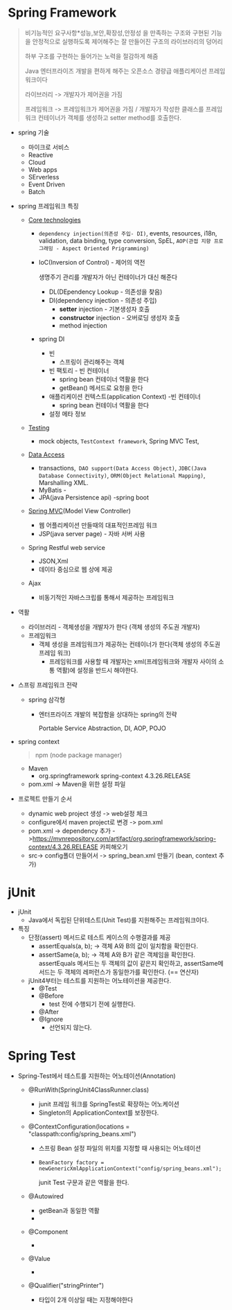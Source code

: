 # Spring Framework

> 비기능적인 요구사항*성능,보안,확장성,안정성 을 만족하는 구조와 구현된 기능을 안정적으로 실행하도록 제어해주는 잘 만들어진 구조의 라이브러리의 덩어리 
>
> 하부 구조를 구현하는 들어가는 노력을 절감하게 해줌 
>
> Java 엔터프라이즈 개발을 편하게 해주는 오픈소스 경량급 애플리케이션 프레임워크이다
>
> 라이브러리 -> 개발자가 제어권을 가짐
>
> 프레임워크 -> 프레임워크가 제어권을 가짐 / 개발자가 작성한 클래스를 프레임워크 컨테이너가 객체를 생성하고 setter method를 호출한다.

- spring 기술

  - 마이크로 서비스 
  - Reactive
  - Cloud
  - Web apps
  - SErverless
  - Event  Driven
  - Batch

- spring 프레임워크 특징 

  - [Core technologies](https://docs.spring.io/spring-framework/docs/current/spring-framework-reference/core.html)

    -  `dependency injection(의존성 주입- DI)`, events, resources, i18n, validation, data binding, type conversion, SpEL, `AOP(관접 지향 프로그래밍 - Aspect Oriented Prigramming) `

    - IoC(Inversion of Control) - 제어의 역전 

      생명주기 관리를 개발자가 아닌 컨테이너가 대신 해준다

      - DL(DEpendency Lookup - 의존성을 찾음)
      - DI(dependency injection - 의존성 주입)
        - **setter** injection - 기본생성자 호출
        - **constructor** injection  - 오버로딩 생성자 호출 
        - method injection

    - spring Dl

      - 빈
        - 스프링이 관리해주는 객체
      - 빈 팩토리 - 빈 컨테이너
        - spring bean 컨테이너 역활을 한다
        - getBean() 메서드로 요청을 한다
      - 애플리케이션 컨텍스트(application Context) -빈 컨테이너
        - spring bean 컨테이너 역활을 한다
      - 설정 메타 정보

  - [Testing](https://docs.spring.io/spring-framework/docs/current/spring-framework-reference/testing.html)

    - mock objects, `TestContext framework`, Spring MVC Test,

  - [Data Access](https://docs.spring.io/spring-framework/docs/current/spring-framework-reference/data-access.html)

    - transactions,` DAO support(Data Access Object)`, `JDBC(Java Database Connectivity)`, `ORM(Object Relational Mapping)`, Marshalling XML.
    - MyBatis - 
    - JPA(java Persistence api) -spring boot

  - [Spring MVC](https://docs.spring.io/spring/docs/current/spring-framework-reference/web.html)(Model View Controller)  

    - 웹 어플리케이션 만들때의 대표적인프레임 워크 
    - JSP(java server page) - 자바 서버 사용

  - Spring Restful web service

    - JSON,Xml
    - 데이타 중심으로 웹 상에 제공 

  - Ajax

    - 비동기적인 자바스크립를 통해서 제공하는 프레임워크 

- 역활

  - 라이브러리 - 객체생성을 개발자가 한다 (객체 생성의 주도권 개발자)
  - 프레임워크 
    - 객체 생성을 프레임워크가 제공하는 컨테이너가 한다(객체 생성의 주도권 프레임 워크)
       - 프레임워크를 사용할 때 개발자는 xml(프레임워크와 개발자 사이의 소통 역활)에 설정을 반드시 해야한다.

- 스프링 프레임워크 전략

  - spring 삼각형

    - 엔터프라이즈 개발의 복잡함을 상대하는 spring의 전략

       Portable Service Abstraction, DI, AOP, POJO

- spring context 

  > npm (node package manager)

  - Maven
    - <!-- https://mvnrepository.com/artifact/org.springframework/spring-context -->
      <dependency>
          <groupId>org.springframework</groupId>
          <artifactId>spring-context</artifactId>
          <version>4.3.26.RELEASE</version>
      </dependency>
  - pom.xml -> Maven을 위한 설정 파일

- 프로젝트 만들기 순서

  - dynamic web project 생성 -> web설정 체크 
  - configure에서 maven project로 변경 -> pom.xml
  - pom.xml -> dependency  추가 ->https://mvnrepository.com/artifact/org.springframework/spring-context/4.3.26.RELEASE 카피해오기
  - src-> config폴더 만들어서 -> spring_bean.xml 만들기 (bean, context 추가)



# jUnit

- jUnit
  - Java에서 독립된 단위테스트(Unit Test)를 지원해주는 프레임워크이다.
- 특징
  - 단정(assert) 메서드로 테스트 케이스의 수행결과를 제공	
    - assertEquals(a, b); -> 객체 A와 B의 값이 일치함을 확인한다.
    - assertSame(a, b); -> 객체 A와 B가 같은 객체임을 확인한다. assertEquals 메서드는 두 객체의 값이 같은지 확인하고, assertSame메서드는 두 객체의 레퍼런스가 동일한가를 확인한다. (== 연산자) 
  - jUnit4부터는 테스트를 지원하는 어노테이션을 제공한다.     
    - @Test
    - @Before
      - test 전에 수행되기 전에 실행한다.
    - @After 
    - @Ignore 
      - 선언되지 않는다.

# Spring Test

- Spring-Test에서 테스트를 지원하는 어노테이션(Annotation) 

  - @RunWith(SpringUnit4ClassRunner.class)

    - junit 프레임 워크를 SpringTest로 확장하는 어노케이션
    - Singleton의 ApplicationContext를 보장한다.

  - @ContextConfiguration(locations = "classpath:config/spring_beans.xml")

    - 스프링 Bean 설정 파일의 위치를 지정할 때 사용되는 어노테이션 

    - ```
      BeanFactory factory = newGenericXmlApplicationContext("config/spring_beans.xml");	
      ```

      junit Test 구문과 같은 역활을 한다.

  - @Autowired

    - getBean과 동일한 역활
    - <property ref=""  />
  
  - @Component
  
    - <bean>
  
  - @Value 
  
    - <property ref="" />
  
  - @Qualifier("stringPrinter")
  
    - 타입이 2개 이상일 때는 지정해야한다

